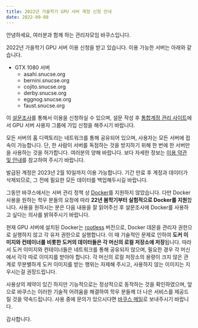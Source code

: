 ```yaml
---
title: 2022년 가을학기 GPU 서버 계정 신청 안내
date: 2022-09-08
---
```


안녕하세요, 여러분과 함께 하는 관리자모임 바쿠스입니다.

2022년 가을학기 GPU 서버 이용 신청을 받고 있습니다. 이용 가능한 서버는 아래와 같습니다.

- GTX 1080 서버
  - asahi.snucse.org
  - bernini.snucse.org
  - cojito.snucse.org
  - derby.snucse.org
  - eggnog.snucse.org
  - faust.snucse.org

이 [설문조사]를 통해서 이용을 신청하실 수 있으며, 설문 작성 후 [통합계정 관리 사이트]에서 GPU 서버 사용자 그룹에 가입 신청을 해주시기 바랍니다.

모든 서버의 홈 디렉토리는 네트워크를 통해 공유되어 있으며, 사용자는 모든 서버에 접속이 가능합니다. 단, 한 사람이 서버를 독점하는 것을 방지하기 위해 한 번에 한 서버만을 사용하는 것을 허가합니다. 여러분의 양해 바랍니다. 보다 자세한 정보는 [이용 약관 및 안내]를 참고하여 주시기 바랍니다.

발급된 계정은 2023년 2월 10일까지 이용 가능합니다. 기간 만료 후 계정과 데이터가 삭제되므로, 그 전에 필요한 모든 데이터를 백업해두시길 바랍니다.

그동안 바쿠스에서는 서버 관리 정책 상 [Docker]를 지원하지 않았습니다. 다만 Docker 사용을 원하는 학우 분들의 요청에 따라 **22년 봄학기부터 실험적으로 Docker를 지원**합니다. 사용을 원하시는 분은 다음 내용을 잘 읽어주신 후 설문조사에 Docker를 사용하고 싶다는 의사를 밝혀주시기 바랍니다.

현재 GPU 서버에 설치된 Docker는 [rootless] 버전으로, Docker 데몬을 관리자 권한으로 실행하지 않고 각 유저 권한으로 실행합니다. 이 때 기술적인 문제로 인하여 **도커 이미지와 컨테이너를 비롯한 도커의 데이터들은 각 머신의 로컬 저장소에 저장**됩니다. 따라서 도커 이미지와 컨테이너들은 네트워크를 통해 공유되지 않으며, 필요한 경우 각 머신에서 각각 따로 이미지를 받아야 합니다. 각 머신의 로컬 저장소의 용량이 크지 않은 관계로 무분별하게 도커 이미지를 받는 행위는 자제해 주시고, 사용하지 않는 이미지는 지우시는걸 권장드립니다.

사용상의 제약이 있긴 하지만 기능적으로는 정상적으로 동작하는 것을 확인하였으며, 앞으로 바쿠스는 이러한 기술적 어려움을 해결하여 학우 분들께 더 나은 서비스를 제공드릴 것을 약속드립니다. 사용 중에 문의가 있으시다면 [바쿠스 메일]로 보내주시기 바랍니다.

감사합니다.

[설문조사]: https://forms.gle/YEpm7W2nXbeZVp8H8
[통합계정 관리 사이트]: https://id.snucse.org/group
[이용 약관 및 안내]: https://bacchus.snucse.org/etc/gpu-server-user-agreement/
[Docker]: https://docs.docker.com/get-started/overview/
[rootless]: https://docs.docker.com/engine/security/rootless/
[바쿠스 메일]: mailto:contact@bacchus.snucse.org
